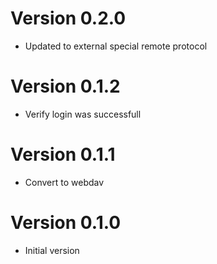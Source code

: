 # Version 0.2.0
  - Updated to external special remote protocol

# Version 0.1.2
  - Verify login was successfull

# Version 0.1.1
  - Convert to webdav

# Version 0.1.0
  - Initial version